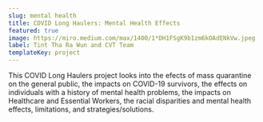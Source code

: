 ```yaml
---
slug: mental health
title: COVID Long Haulers: Mental Health Effects
featured: true
image: https://miro.medium.com/max/1400/1*DH1FSgK9b1zm6kOAdENkVw.jpeg
label: Tint Tha Ra Wun and CVT Team
templateKey: project
---
```

This COVID Long Haulers project looks into the efects of mass quarantine on the general public, the impacts on COVID-19 survivors, the effects on individuals with a history of mental health problems, the impacts on Healthcare and Essential Workers, the racial disparities and mental health effects, limitations, and strategies/solutions.

